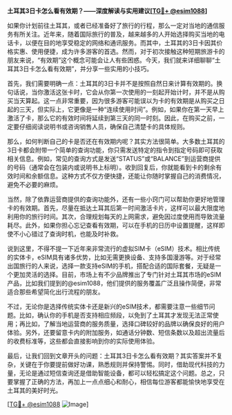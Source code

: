 **土耳其3日卡怎么看有效期？——深度解读与实用建议[[TG💪+ @esim1088](https://t.me/s/esim1088)]**

如果你计划前往土耳其，或者已经准备好了旅行的行程，那么一定对当地的通信服务有所关注。近年来，随着国际旅行的普及，越来越多的人开始选择购买当地的电话卡，以便在目的地享受稳定的网络和通讯服务。而其中，土耳其的3日卡因其价格实惠、使用便捷，成为许多游客的首选。然而，对于初次接触这种短期旅游卡的朋友来说，“有效期”这个概念可能会让人有些困惑。今天，我们就来详细聊聊“土耳其3日卡怎么看有效期”，并分享一些实用的小技巧。

首先，我们需要明确一点：土耳其的3日卡并不是按照自然日来计算有效期的。换句话说，当你激活这张卡时，它会从你第一次使用的一刻起开始计时，并不是从购买当天算起。这一点非常重要，因为很多游客可能误以为卡的有效期是从购买之日起的三天，但实际上，它更像是一种“连续使用时间”。例如，如果你在第一天早上激活了卡，那么它的有效时间将延续到第三天的同一时刻。因此，在购买之前，一定要仔细阅读说明书或咨询销售人员，确保自己清楚卡的具体规则。

那么，如何判断自己的卡是否还在有效期内呢？其实方法很简单。大多数土耳其的3日卡都会附带一个简单的查询功能，你只需发送特定的指令到指定号码即可获取相关信息。例如，常见的查询方式是发送“STATUS”或“BALANCE”到运营商提供的号码（通常会在包装内或说明书上标明）。收到回复后，你就能看到卡的剩余有效时间和余额信息。这种方式不仅方便快捷，还能让你随时掌握自己的消费情况，避免不必要的麻烦。

当然，除了依靠运营商提供的查询功能外，还有一些小窍门可以帮助你更好地管理卡的有效期。首先，尽量在抵达土耳其后第一时间激活卡片，这样可以最大限度地利用你的旅行时间。其次，合理规划每天的上网需求，避免因过度使用而导致流量耗尽。此外，如果你担心忘记查看有效期，可以在手机的日历中设置提醒，这样即使不小心错过了查询时机，也能及时补救。

说到这里，不得不提一下近年来非常流行的虚拟SIM卡（eSIM）技术。相比传统的实体卡，eSIM具有诸多优势，比如无需更换设备、支持多国漫游等。对于经常出国旅行的人来说，选择一款支持eSIM的手机，搭配合适的国际套餐，无疑是一个更加灵活的选择。目前，市场上有不少品牌推出了专门针对土耳其市场的eSIM产品，比如我们提到的@esim1088，他们提供的服务覆盖广泛且操作简便，非常适合那些希望简化出行流程的朋友。

不过，无论你是选择传统实体卡还是新兴的eSIM技术，都需要注意一些细节问题。比如，确认你的手机是否支持相应频段，以免到了土耳其才发现无法正常使用；再比如，了解当地运营商的服务质量，选择口碑较好的品牌以确保良好的用户体验。另外，还要留意卡内的附加服务，如通话分钟数、短信条数以及超出流量后的收费标准等，这些都会直接影响到你的实际使用体验。

最后，让我们回到文章开头的问题：土耳其3日卡怎么看有效期？其实答案并不复杂，关键在于你要提前做好功课，熟悉规则并保持警惕。同时，借助现代科技的力量，无论是通过短信查询还是借助智能设备，都可以轻松搞定这个问题。总之，只要掌握了正确的方法，再加上一点点细心和耐心，相信每位游客都能愉快地享受在土耳其的美好时光。

[[TG💪+ @esim1088](https://t.me/s/esim1088) ![Image](https://i.postimg.cc/4NQfJmqS/Snipaste-2025-05-13-00-14-12.png)]